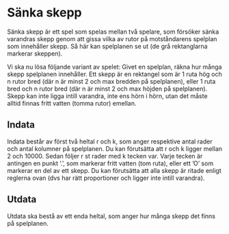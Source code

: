 # Sänka skepp
Sänka skepp är ett spel som spelas mellan två spelare, som försöker sänka varandras skepp genom att gissa vilka av rutor på motståndarens spelplan som innehåller skepp. Så här kan spelplanen se ut (de grå rektanglarna markerar skeppen).

Vi ska nu lösa följande variant av spelet: Givet en spelplan, räkna hur många skepp spelplanen innehåller. Ett skepp är en rektangel som är 1 ruta hög och n rutor bred (där n är minst 2 och max bredden på spelplanen), eller 1 ruta bred och n rutor bred (där n är minst 2 och max höjden på spelplanen). Skepp kan inte ligga intill varandra, inte ens hörn i hörn, utan det måste alltid finnas fritt vatten (tomma rutor) emellan.

## Indata
Indata består av först två heltal r och k, som anger respektive antal rader och antal kolumner på spelplanen. Du kan förutsätta att r och k ligger mellan 2 och 10000. Sedan följer r st rader med k tecken var. Varje tecken är antingen en punkt ’.’, som markerar fritt vatten (tom ruta), eller ett ’O’ som markerar en del av ett skepp. Du kan förutsätta att alla skepp är ritade enligt reglerna ovan (dvs har rätt proportioner och ligger inte intill varandra).

## Utdata
Utdata ska bestå av ett enda heltal, som anger hur många skepp det finns på spelplanen.
